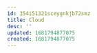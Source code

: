 ```yaml
---
id: 354i51321sceygnkjb72smz
title: Cloud
desc: ''
updated: 1681794877075
created: 1681794877075
---
```


